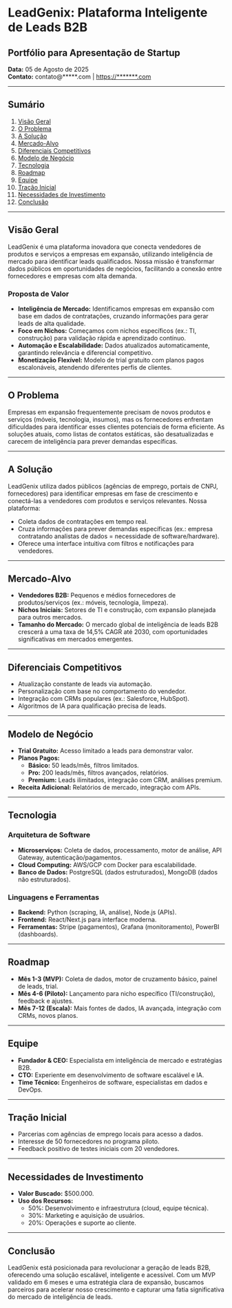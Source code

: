 # LeadGenix: Plataforma Inteligente de Leads B2B

## Portfólio para Apresentação de Startup

**Data:** 05 de Agosto de 2025  
**Contato:** contato@*****.com | [https://*******.com](https://*******.com)

---

## Sumário
1. [Visão Geral](#visão-geral)
2. [O Problema](#o-problema)
3. [A Solução](#a-solução)
4. [Mercado-Alvo](#mercado-alvo)
5. [Diferenciais Competitivos](#diferenciais-competitivos)
6. [Modelo de Negócio](#modelo-de-negócio)
7. [Tecnologia](#tecnologia)
8. [Roadmap](#roadmap)
9. [Equipe](#equipe)
10. [Tração Inicial](#tração-inicial)
11. [Necessidades de Investimento](#necessidades-de-investimento)
12. [Conclusão](#conclusão)

---

## Visão Geral
LeadGenix é uma plataforma inovadora que conecta vendedores de produtos e serviços a empresas em expansão, utilizando inteligência de mercado para identificar leads qualificados. Nossa missão é transformar dados públicos em oportunidades de negócios, facilitando a conexão entre fornecedores e empresas com alta demanda.

### Proposta de Valor
- **Inteligência de Mercado:** Identificamos empresas em expansão com base em dados de contratações, cruzando informações para gerar leads de alta qualidade.
- **Foco em Nichos:** Começamos com nichos específicos (ex.: TI, construção) para validação rápida e aprendizado contínuo.
- **Automação e Escalabilidade:** Dados atualizados automaticamente, garantindo relevância e diferencial competitivo.
- **Monetização Flexível:** Modelo de trial gratuito com planos pagos escalonáveis, atendendo diferentes perfis de clientes.

---

## O Problema
Empresas em expansão frequentemente precisam de novos produtos e serviços (móveis, tecnologia, insumos), mas os fornecedores enfrentam dificuldades para identificar esses clientes potenciais de forma eficiente. As soluções atuais, como listas de contatos estáticas, são desatualizadas e carecem de inteligência para prever demandas específicas.

---

## A Solução
LeadGenix utiliza dados públicos (agências de emprego, portais de CNPJ, fornecedores) para identificar empresas em fase de crescimento e conectá-las a vendedores com produtos e serviços relevantes. Nossa plataforma:
- Coleta dados de contratações em tempo real.
- Cruza informações para prever demandas específicas (ex.: empresa contratando analistas de dados = necessidade de software/hardware).
- Oferece uma interface intuitiva com filtros e notificações para vendedores.

---

## Mercado-Alvo
- **Vendedores B2B:** Pequenos e médios fornecedores de produtos/serviços (ex.: móveis, tecnologia, limpeza).
- **Nichos Iniciais:** Setores de TI e construção, com expansão planejada para outros mercados.
- **Tamanho do Mercado:** O mercado global de inteligência de leads B2B crescerá a uma taxa de 14,5% CAGR até 2030, com oportunidades significativas em mercados emergentes.

---

## Diferenciais Competitivos
- Atualização constante de leads via automação.
- Personalização com base no comportamento do vendedor.
- Integração com CRMs populares (ex.: Salesforce, HubSpot).
- Algoritmos de IA para qualificação precisa de leads.

---

## Modelo de Negócio
- **Trial Gratuito:** Acesso limitado a leads para demonstrar valor.
- **Planos Pagos:**
  - **Básico:** 50 leads/mês, filtros limitados.
  - **Pro:** 200 leads/mês, filtros avançados, relatórios.
  - **Premium:** Leads ilimitados, integração com CRM, análises premium.
- **Receita Adicional:** Relatórios de mercado, integração com APIs.

---

## Tecnologia

### Arquitetura de Software
- **Microserviços:** Coleta de dados, processamento, motor de análise, API Gateway, autenticação/pagamentos.
- **Cloud Computing:** AWS/GCP com Docker para escalabilidade.
- **Banco de Dados:** PostgreSQL (dados estruturados), MongoDB (dados não estruturados).

### Linguagens e Ferramentas
- **Backend:** Python (scraping, IA, análise), Node.js (APIs).
- **Frontend:** React/Next.js para interface moderna.
- **Ferramentas:** Stripe (pagamentos), Grafana (monitoramento), PowerBI (dashboards).

---

## Roadmap
- **Mês 1-3 (MVP):** Coleta de dados, motor de cruzamento básico, painel de leads, trial.
- **Mês 4-6 (Piloto):** Lançamento para nicho específico (TI/construção), feedback e ajustes.
- **Mês 7-12 (Escala):** Mais fontes de dados, IA avançada, integração com CRMs, novos planos.

---

## Equipe
- **Fundador & CEO:** Especialista em inteligência de mercado e estratégias B2B.
- **CTO:** Experiente em desenvolvimento de software escalável e IA.
- **Time Técnico:** Engenheiros de software, especialistas em dados e DevOps.

---

## Tração Inicial
- Parcerias com agências de emprego locais para acesso a dados.
- Interesse de 50 fornecedores no programa piloto.
- Feedback positivo de testes iniciais com 20 vendedores.

---

## Necessidades de Investimento
- **Valor Buscado:** $500.000.
- **Uso dos Recursos:**
  - 50%: Desenvolvimento e infraestrutura (cloud, equipe técnica).
  - 30%: Marketing e aquisição de usuários.
  - 20%: Operações e suporte ao cliente.

---

## Conclusão
LeadGenix está posicionada para revolucionar a geração de leads B2B, oferecendo uma solução escalável, inteligente e acessível. Com um MVP validado em 6 meses e uma estratégia clara de expansão, buscamos parceiros para acelerar nosso crescimento e capturar uma fatia significativa do mercado de inteligência de leads.
